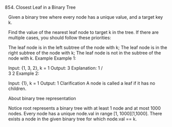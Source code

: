 854. Closest Leaf in a Binary Tree

Given a binary tree where every node has a unique value, and a target key k.

Find the value of the nearest leaf node to target k in the tree. If there are multiple cases, you should follow these priorities:

The leaf node is in the left subtree of the node with k;
The leaf node is in the right subtree of the node with k;
The leaf node is not in the subtree of the node with k.
Example
Example 1:

Input: {1, 3, 2}, k = 1
Output: 3
Explanation:
    1
   / \
  3   2
Example 2:

Input: {1}, k = 1
Output: 1
Clarification
A node is called a leaf if it has no children.

About binary tree representation

Notice
root represents a binary tree with at least 1 node and at most 1000 nodes.
Every node has a unique node.val in range [1, 1000][1,1000].
There exists a node in the given binary tree for which node.val == k.
